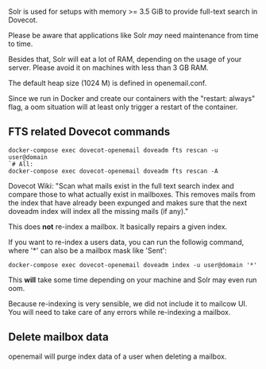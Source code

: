 Solr is used for setups with memory >= 3.5 GiB to provide full-text search in Dovecot.

Please be aware that applications like Solr _may_ need maintenance from time to time.

Besides that, Solr will eat a lot of RAM, depending on the usage of your server. Please avoid it on machines with less than 3 GB RAM.

The default heap size (1024 M) is defined in openemail.conf.

Since we run in Docker and create our containers with the "restart: always" flag, a oom situation will at least only trigger a restart of the container.

## FTS related Dovecot commands

```
docker-compose exec dovecot-openemail doveadm fts rescan -u user@domain
`# All:
docker-compose exec dovecot-openemail doveadm fts rescan -A
```

Dovecot Wiki: "Scan what mails exist in the full text search index and compare those to what actually exist in mailboxes. This removes mails from the index that have already been expunged and makes sure that the next doveadm index will index all the missing mails (if any)."

This does **not** re-index a mailbox. It basically repairs a given index.

If you want to re-index a users data, you can run the followig command, where '*' can also be a mailbox mask like 'Sent':

```
docker-compose exec dovecot-openemail doveadm index -u user@domain '*'
```

This **will** take some time depending on your machine and Solr may even run oom.

Because re-indexing is very sensible, we did not include it to mailcow UI. You will need to take care of any errors while re-indexing a mailbox.

## Delete mailbox data

openemail will purge index data of a user when deleting a mailbox.
